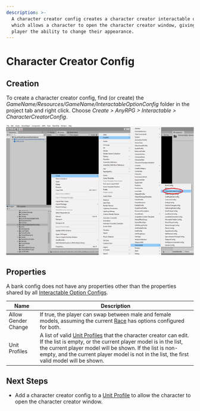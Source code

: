 ```yaml
---
description: >-
  A character creator config creates a character creator interactable option,
  which allows a character to open the character creator window, giving the
  player the ability to change their appearance.
---
```


# Character Creator Config

## Creation

To create a character creator config, find (or create) the _GameName/Resources/GameName/InteractableOptionConfig_ folder in the project tab and right click.  Choose _Create > AnyRPG > Interactable > CharacterCreatorConfig_.

![](<../../.gitbook/assets/image (4) (3).png>)

## Properties

A bank config does not have any properties other than the properties shared by all [Interactable Option Configs](./#properties).

| Name                | Description                                                                                                                                                                                                                                                                                                          |
| ------------------- | -------------------------------------------------------------------------------------------------------------------------------------------------------------------------------------------------------------------------------------------------------------------------------------------------------------------- |
| Allow Gender Change | If true, the player can swap between male and female models, assuming the current [Race](../character-race.md) has options configured for both.                                                                                                                                                                      |
| Unit Profiles       | A list of valid [Unit Profiles](../unit-profile.md) that the character creator can edit.  If the list is empty, or the current player model is in the list, the current player model will be shown.  If the list is non-empty, and the current player model is not in the list, the first valid model will be shown. |

## Next Steps

* Add a character creator config to a [Unit Profile](../unit-profile.md) to allow the character to open the character creator window.
